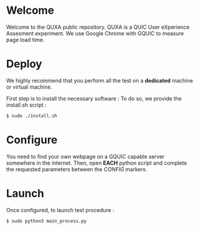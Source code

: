 # Welcome
Welcome to the QUXA public repository.
QUXA is a QUIC User eXperience Assesment experiment.
We use Google Chrome with GQUIC to measure page load time.

# Deploy
We highly recommend that you perform all the test on a **dedicated** machine or virtual machine. 

First step is to install the necessary software :
To do so, we provide the install.sh script :

```bash
$ sudo ./install.sh
```

# Configure
You need to find your own webpage on a GQUIC capable server somewhere in the internet.
Then, open **EACH** python script and complete the requested parameters between the *CONFIG* markers.

# Launch
Once configured, to launch test procedure :

```bash
$ sudo python3 main_process.py
```
